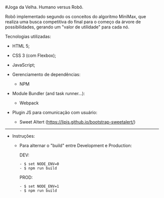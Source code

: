 #Joga da Velha. Humano versus Robô.

Robô implementado segundo os conceitos do algoritmo MiniMax, que realiza uma busca competitiva do final para o começo da árvore de possibilidades, gerando um "valor de utilidade" para cada nó.

Tecnologias utilizadas:

- HTML 5;
- CSS 3 (com Flexbox);
- JavaScript;

- Gerenciamento de dependências:
    - NPM
- Module Bundler (and task runner...):
    - Webpack

- Plugin JS para comunicação com usuário:
    - Sweet Altert (https://lipis.github.io/bootstrap-sweetalert/)

******

- Instruções:
  - Para alternar o "build" entre Development e Production:

      DEV:

        - $ set NODE_ENV=0
        - $ npm run build

      PROD:

        - $ set NODE_ENV=1
        - $ npm run build
